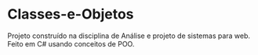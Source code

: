 # Classes-e-Objetos
Projeto construído na disciplina de Análise e projeto de sistemas para web. Feito em C# usando conceitos de POO.
